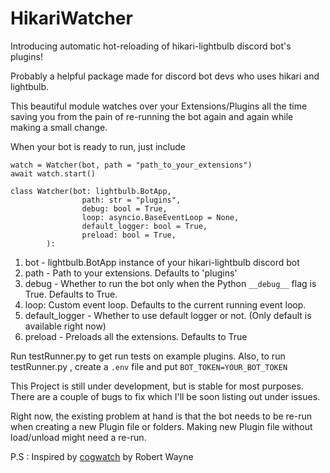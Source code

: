 # HikariWatcher

Introducing automatic hot-reloading of hikari-lightbulb discord bot's plugins! 

Probably a helpful package made for discord bot devs who uses hikari and lightbulb.

This beautiful module watches over your Extensions/Plugins all the time saving you from the pain of re-running the bot again and again while making a small change. 

When your bot is ready to run, just include 
``` 
watch = Watcher(bot, path = "path_to_your_extensions")
await watch.start()
```

```
class Watcher(bot: lightbulb.BotApp,
                path: str = "plugins",
                debug: bool = True,
                loop: asyncio.BaseEventLoop = None,
                default_logger: bool = True,
                preload: bool = True,
        ):
```

1.  bot - lightbulb.BotApp instance of your hikari-lightbulb discord bot
2.  path - Path to your extensions. Defaults to 'plugins'
3.  debug - Whether to run the bot only when the Python `__debug__` flag is True. Defaults to True.
4.  loop: Custom event loop. Defaults to the current running event loop.
5.  default_logger - Whether to use default logger or not. (Only default is available right now)
6.  preload - Preloads all the extensions. Defaults to True



Run testRunner.py to get run tests on example plugins.
Also, to run testRunner.py , create a `.env` file and put `BOT_TOKEN=YOUR_BOT_TOKEN`



This Project is still under development, but is stable for most purposes. There are a couple of bugs to fix which I'll be soon listing out under issues.


Right now, the existing problem at hand is that the bot needs to be re-run when creating a new Plugin file or folders. Making new Plugin file without load/unload might need a re-run.


P.S : Inspired by [cogwatch](https://github.com/robertwayne/cogwatch) by Robert Wayne

